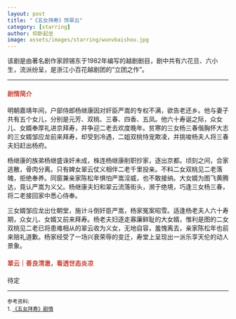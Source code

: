 ```yaml
---
layout: post
title: "《五女拜寿》饰翠云"
category: [starring]
author: 仰卧起坐
image: assets/images/starring/wunvbaishou.jpg
---
```


该剧是由著名剧作家顾锡东于1982年编写的越剧剧目，剧中共有六花旦、六小生，流派纷呈，是浙江小百花越剧团的“立团之作”。

---

#### <font color="#C64034">剧情简介</font>
明朝嘉靖年间，户部侍郎杨继康因对奸臣严嵩的专权不满，欲告老还乡。他与妻子共有五个女儿，分别是元芳、双桃、三春、四香、五凤。他六十寿诞之际，众女儿、女婿奉厚礼进京拜寿，并争迎二老去欢度晚年。贫寒的三女杨三春偕胸怀大志的三女婿邹应龙前来拜寿，却受到冷遇，二姐双桃恃宠欺凌，并挑唆杨夫人将三春夫妇赶出杨府。

杨继康的族弟杨继盛诛奸未成，株连杨继康削职抄家，逐出京都。顷刻之间，合家逃散，骨肉分离。只有婢女翠云仗义相伴二老千里投亲。不料二女双桃见二老落魄，拒绝奉养。同窗兼亲家陈松年惧怕严嵩淫威，也不敢接纳。大女婿为图飞黄腾达，竟认严嵩为义父。杨继康夫妇和翠云流落街头，濒于绝境，巧逢三女杨三春，将二老接回家中悉心侍奉。

三女婿邹应龙出仕朝堂，施计斗倒奸臣严嵩，杨家冤案昭雪。适逢杨老夫人六十寿期，众女儿、女婿又前来拜寿。杨老夫妇逐走寡廉鲜耻的大女婿，惟利是图的二女双桃见二老已将患难相从的翠云收为义女，无地自容，羞愧离去，亲家陈松年也前来赔礼道歉。杨家经受了一场兴衰荣辱的变迁，寿堂上呈现出一派乐享天伦的动人景象。



#### <font color="#C64034">翠云｜善良清澈，看透世态炎凉</font>
待定


---
<p>
<small>
参考资料: <br />
1. <a href="https://www.1905.com/mdb/film/1931473/info/">《五女拜寿》剧情</a> <br />
</small>
</p>

